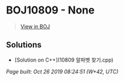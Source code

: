 # BOJ10809 - None

> [View in BOJ](https://www.acmicpc.net/problem/10809)

## Solutions
- [Solution on C++](10809 알파벳 찾기.cpp)


_Page built: Oct 26 2019 08:24:51 (W+42, UTC)_
